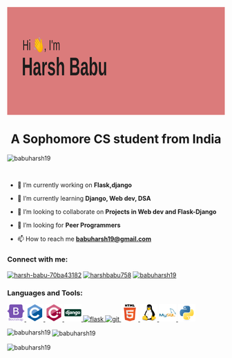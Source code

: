 <img align="center" alt="Coding" width="1500" height="250" src="https://github.com/babuharsh19/babuharsh19/blob/main/header.png">
<h1 align="center">A Sophomore CS student from India</h1>

<p align="left"> <img src="https://komarev.com/ghpvc/?username=babuharsh19&label=Profile%20views&color=0e75b6&style=flat" alt="babuharsh19" /> </p>

<p align="left"> <a href="https://twitter.com/" target="blank"><img src="https://img.shields.io/twitter/follow/?logo=twitter&style=for-the-badge" alt="" /></a> </p>

- 🔭 I’m currently working on **Flask,django**

- 🌱 I’m currently learning **Django, Web dev, DSA**

- 👯 I’m looking to collaborate on **Projects in Web dev and Flask-Django**

- 🤝 I’m looking for **Peer Programmers**

- 📫 How to reach me **babuharsh19@gmail.com**

<h3 align="left">Connect with me:</h3>
<p align="left">
<a href="https://linkedin.com/in/harsh-babu-70ba43182" target="blank"><img align="center" src="https://raw.githubusercontent.com/rahuldkjain/github-profile-readme-generator/master/src/images/icons/Social/linked-in-alt.svg" alt="harsh-babu-70ba43182" height="30" width="40" /></a>
<a href="https://instagram.com/harshbabu758" target="blank"><img align="center" src="https://raw.githubusercontent.com/rahuldkjain/github-profile-readme-generator/master/src/images/icons/Social/instagram.svg" alt="harshbabu758" height="30" width="40" /></a>
<!-- <a href="https://www.codechef.com/users/babuharsh19" target="blank"><img align="center" src="https://cdn.jsdelivr.net/npm/simple-icons@3.1.0/icons/codechef.svg" alt="babuharsh19" height="30" width="40" /></a>
<a href="https://codeforces.com/profile/babuharsh19" target="blank"><img align="center" src="https://raw.githubusercontent.com/rahuldkjain/github-profile-readme-generator/master/src/images/icons/Social/codeforces.svg" alt="babuharsh19" height="30" width="40" /></a>
<a href="https://www.leetcode.com/babuharsh19" target="blank"><img align="center" src="https://raw.githubusercontent.com/rahuldkjain/github-profile-readme-generator/master/src/images/icons/Social/leet-code.svg" alt="babuharsh19" height="30" width="40" /></a>
<a href="https://www.hackerrank.com/babuharsh19" target="blank"><img align="center" src="https://raw.githubusercontent.com/rahuldkjain/github-profile-readme-generator/master/src/images/icons/Social/hackerrank.svg" alt="babuharsh19" height="30" width="40" /></a>
</p> -->
<a href="https://www.hackerrank.com/babuharsh19" target="blank"><img align="center" src="https://raw.githubusercontent.com/rahuldkjain/github-profile-readme-generator/master/src/images/icons/Social/hackerrank.svg" alt="babuharsh19" height="30" width="40" /></a>
</p>

<h3 align="left">Languages and Tools:</h3>
<p align="left"> <a href="https://getbootstrap.com" target="_blank" rel="noreferrer"> <img src="https://raw.githubusercontent.com/devicons/devicon/master/icons/bootstrap/bootstrap-plain-wordmark.svg" alt="bootstrap" width="40" height="40"/> </a> <a href="https://www.cprogramming.com/" target="_blank" rel="noreferrer"> <img src="https://raw.githubusercontent.com/devicons/devicon/master/icons/c/c-original.svg" alt="c" width="40" height="40"/> </a> <a href="https://www.w3schools.com/cpp/" target="_blank" rel="noreferrer"> <img src="https://raw.githubusercontent.com/devicons/devicon/master/icons/cplusplus/cplusplus-original.svg" alt="cplusplus" width="40" height="40"/> </a> <a href="https://www.djangoproject.com/" target="_blank" rel="noreferrer"> <img src="https://raw.githubusercontent.com/devicons/devicon/master/icons/django/django-original.svg" alt="django" width="40" height="40"/> </a> <a href="https://flask.palletsprojects.com/" target="_blank" rel="noreferrer"> <img src="https://www.vectorlogo.zone/logos/pocoo_flask/pocoo_flask-icon.svg" alt="flask" width="40" height="40"/> </a> <a href="https://git-scm.com/" target="_blank" rel="noreferrer"> <img src="https://www.vectorlogo.zone/logos/git-scm/git-scm-icon.svg" alt="git" width="40" height="40"/> </a> <a href="https://www.w3.org/html/" target="_blank" rel="noreferrer"> <img src="https://raw.githubusercontent.com/devicons/devicon/master/icons/html5/html5-original-wordmark.svg" alt="html5" width="40" height="40"/> </a> <a href="https://www.linux.org/" target="_blank" rel="noreferrer"> <img src="https://raw.githubusercontent.com/devicons/devicon/master/icons/linux/linux-original.svg" alt="linux" width="40" height="40"/> </a> <a href="https://www.mysql.com/" target="_blank" rel="noreferrer"> <img src="https://raw.githubusercontent.com/devicons/devicon/master/icons/mysql/mysql-original-wordmark.svg" alt="mysql" width="40" height="40"/> </a> <a href="https://www.python.org" target="_blank" rel="noreferrer"> <img src="https://raw.githubusercontent.com/devicons/devicon/master/icons/python/python-original.svg" alt="python" width="40" height="40"/> </a> </p>

<p><img align="left" src="https://github-readme-stats.vercel.app/api/top-langs?username=babuharsh19&show_icons=true&locale=en&layout=compact" alt="babuharsh19" /></p>

<p>&nbsp;<img align="center" src="https://github-readme-stats.vercel.app/api?username=babuharsh19&show_icons=true&locale=en" alt="babuharsh19" /></p>

<p><img align="center" src="https://github-readme-streak-stats.herokuapp.com/?user=babuharsh19&" alt="babuharsh19" /></p>
